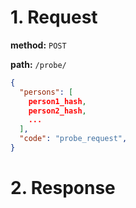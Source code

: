 # 1. Request

**method:** `POST`

**path:** `/probe/`

```json
{
  "persons": [
    person1_hash,
    person2_hash,
    ...
  ],
  "code": "probe_request",
}
```

# 2. Response
